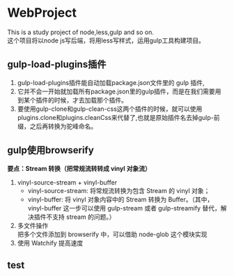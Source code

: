 # WebProject
This is a study project of node,less,gulp and so on.  
这个项目将以node js写后端，将用less写样式，运用gulp工具构建项目。
## gulp-load-plugins插件
1. gulp-load-plugins插件能自动加载package.json文件里的 gulp 插件,  
2. 它并不会一开始就加载所有package.json里的gulp插件，而是在我们需要用到某个插件的时候，才去加载那个插件。  
3. 要使用gulp-clone和gulp-clean-css这两个插件的时候，就可以使用plugins.clone和plugins.cleanCss来代替了,也就是原始插件名去掉gulp-前缀，之后再转换为驼峰命名。  
## gulp使用browserify
**要点：Stream 转换（把常规流转转成 vinyl 对象流）**
1. vinyl-source-stream + vinyl-buffer  
   - vinyl-source-stream: 将常规流转换为包含 Stream 的 vinyl 对象；  
   - vinyl-buffer: 将 vinyl 对象内容中的 Stream 转换为 Buffer。（其中，vinyl-buffer 这一步可以使用 gulp-stream 或者 gulp-streamify 替代，解决插件不支持 stream 的问题。）
2. 多文件操作  
   把多个文件添加到 browserify 中，可以借助 node-glob 这个模块实现
3. 使用 Watchify 提高速度
## test
